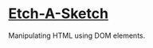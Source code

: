 

<h1><a href="https://tlsantiago.github.io/Etch-A-Sketch/"><strong>Etch-A-Sketch</strong></a></h1>

Manipulating HTML using DOM elements.
